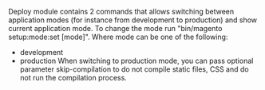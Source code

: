 Deploy module contains 2 commands that allows switching between application modes (for instance from development to
production) and show current application mode. To change the mode run "bin/magento setup:mode:set [mode]".
Where mode can be one of the following:
 - development
 - production
When switching to production mode, you can pass optional parameter skip-compilation to do not compile static files, CSS 
and do not run the compilation process.

